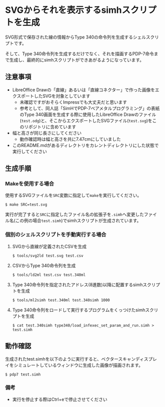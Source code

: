 # SVGからそれを表示するsimhスクリプトを生成

SVG形式で保存された線の情報からType 340の命令列を生成するシェルスクリプトです。

そして、Type 340命令列を生成するだけでなく、それを描画するPDP-7命令まで生成し、最終的にsimhスクリプトができあがるようになっています。

## 注意事項

- LibreOffice Drawの「直線」あるいは「直線コネクター」で作った画像をエクスポートしたSVGを対象としています
  - 未確認ですがおそらくImpressでも大丈夫だと思います
  - 参考として、同人誌「SimHでPDP-7ベアメタルプログラミング」の表紙のType 340画面を生成する際に使用したLibreOffice Drawのファイル(`test.odg`)と、そこからエクスポートしたSVGファイル(`test.svg`)をこのリポジトリに含めています
- 幅と高さが同じ長さにしてください
  - 動作確認時は幅と高さを共に7.47cmにしていました
- このREADME.mdがあるディレクトリをカレントディレクトリにした状態で実行してください

## 生成手順

### Makeを使用する場合

使用するSVGファイルを`SRC`変数に指定して`make`を実行してください。

```console
$ make SRC=test.svg
```

実行が完了すると`SRC`に指定したファイル名の拡張子を`.simh`へ変更したファイル名(この例の場合`test.simh`)でsimhスクリプトが生成されています。

### 個別のシェルスクリプトを手動実行する場合

1. SVGから直線が定義されたCSVを生成
   ```console
   $ tools/svg2ld test.svg test.csv
   ```
2. CSVからType 340命令列を生成
   ```console
   $ tools/ld2ml test.csv test.340ml
   ```
3. Type 340命令列を指定されたアドレス(8進数)以降に配置するsimhスクリプトを生成
   ```console
   $ tools/ml2simh test.340ml test.340simh 1000
   ```
4. Type 340命令列をロードして実行するプログラムをくっつけたsimhスクリプトを生成
   ```console
   $ cat test.340simh type340/load_infexec_set_param_and_run.simh > test.simh
   ```

## 動作確認

生成されたtest.simhを以下のように実行すると、ベクタースキャンディスプレイをシミュレートしているウィンドウに生成した画像が描画されます。

```console
$ pdp7 test.simh
```

### 備考

- 実行を停止する際はCtrl+eで停止させてください
